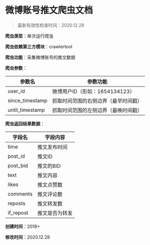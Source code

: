 # 微博账号推文爬虫文档

> 最新有效性检查时间：2020.12.28

**爬虫类型**：单次运行爬虫

**爬虫依赖第三方模块**：crawlertool

**爬虫功能**：采集微博账号的推文数据

**爬虫参数**：

| 参数名          | 参数功能                             |
| --------------- | ------------------------------------ |
| user_id         | 微博用户ID（形如：1654134123）       |
| since_timestamp | 抓取时间范围的右侧边界（最早时间戳） |
| until_timestamp | 抓取时间范围的左侧边界（最晚时间戳） |

**爬虫返回结果数据**：

| 字段名    | 字段内容       |
| --------- | -------------- |
| time      | 推文发布时间   |
| post_id   | 推文ID         |
| post_bid  | 推文的BID      |
| text      | 推文内容       |
| likes     | 推文点赞数     |
| comments  | 推文评论数     |
| reposts   | 推文转发数     |
| if_repost | 推文是否为转发 |

**创建时间**：2018+

**修改时间**：2020.12.28